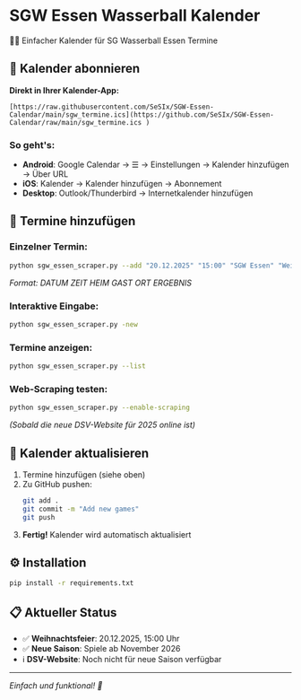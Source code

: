 # SGW Essen Wasserball Kalender

🏊‍♂️ Einfacher Kalender für SG Wasserball Essen Termine

## 📱 Kalender abonnieren

**Direkt in Ihrer Kalender-App:**

```
[https://raw.githubusercontent.com/SeSIx/SGW-Essen-Calendar/main/sgw_termine.ics](https://github.com/SeSIx/SGW-Essen-Calendar/raw/main/sgw_termine.ics )
```

### So geht's:
- **Android**: Google Calendar → ☰ → Einstellungen → Kalender hinzufügen → Über URL
- **iOS**: Kalender → Kalender hinzufügen → Abonnement
- **Desktop**: Outlook/Thunderbird → Internetkalender hinzufügen

## 🎯 Termine hinzufügen

### Einzelner Termin:
```bash
python sgw_essen_scraper.py --add "20.12.2025" "15:00" "SGW Essen" "Weihnachtsfeier" "Weihnachtsmarkt" ""
```
*Format: DATUM ZEIT HEIM GAST ORT ERGEBNIS*

### Interaktive Eingabe:
```bash
python sgw_essen_scraper.py -new
```

### Termine anzeigen:
```bash
python sgw_essen_scraper.py --list
```

### Web-Scraping testen:
```bash
python sgw_essen_scraper.py --enable-scraping
```
*(Sobald die neue DSV-Website für 2025 online ist)*

## 🔄 Kalender aktualisieren

1. Termine hinzufügen (siehe oben)
2. Zu GitHub pushen:
   ```bash
   git add .
   git commit -m "Add new games"
   git push
   ```
3. **Fertig!** Kalender wird automatisch aktualisiert

## ⚙️ Installation

```bash
pip install -r requirements.txt
```

## 📋 Aktueller Status

- ✅ **Weihnachtsfeier**: 20.12.2025, 15:00 Uhr
- ✅ **Neue Saison**: Spiele ab November 2026
- ℹ️ **DSV-Website**: Noch nicht für neue Saison verfügbar

---

*Einfach und funktional! 🎉*

